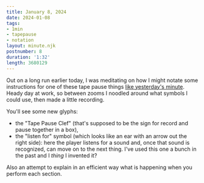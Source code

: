 ```yaml
---
title: January 8, 2024
date: 2024-01-08
tags:
- 1min
- tapepause
- notation
layout: minute.njk
postnumber: 8
duration: '1:32'
length: 3680129
---
```

Out on a long run earlier today, I was meditating on how I might notate some instructions for one of these tape pause things [like yesterday's minute](https://www.listenfaster.com/main/1min/7/).  Heady day at work, so between zooms I noodled around what symbols I could use, then made a little recording.

You'll see some new glyphs: 

- the "Tape Pause Clef" (that's supposed to be the sign for record and pause together in a box), 
- the "listen for" symbol (which looks like an ear with an arrow out the right side): here the player listens for a sound and, once that sound is recognized, can move on to the next thing. I've used this one a bunch in the past and I _thing_ I invented it?

Also an attempt to explain in an efficient way what is happening when you perform each section. 





